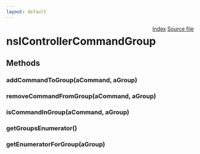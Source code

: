 ```yaml
---
layout: default
---
```

<div class='links' style='float:right'><a href="../index.html">Index</a>
<a href="http://dxr.mozilla.org/mozilla-central/source/dom/xul/nsIController.idl">Source file</a>
</div>

# nsIControllerCommandGroup #

## Methods ##

### addCommandToGroup(aCommand, aGroup) ###

### removeCommandFromGroup(aCommand, aGroup) ###

### isCommandInGroup(aCommand, aGroup) ###

### getGroupsEnumerator() ###

### getEnumeratorForGroup(aGroup) ###
